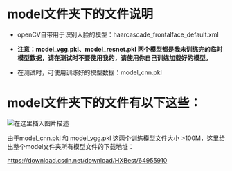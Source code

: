 # model文件夹下的文件说明

- openCV自带用于识别人脸的模型：haarcascade_frontalface_default.xml

- **注意：model_vgg.pkl、model_resnet.pkl 两个模型都是我未训练完的临时模型数据，请在测试时不要使用我的，请使用你自己训练加载好的模型。**

- 在测试时，可使用训练好的模型数据：model_cnn.pkl

# model文件夹下的文件有以下这些：

![在这里插入图片描述](https://img-blog.csdnimg.cn/2bd958ce76a442819d743a425f0112c1.png)

由于model_cnn.pkl 和 model_vgg.pkl 这两个训练模型文件大小 >100M，这里给出整个model文件夹所有模型文件的下载地址：

https://download.csdn.net/download/HXBest/64955910
